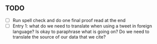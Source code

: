## TODO
- [ ] Run spell check and do one final proof read at the end
- [ ] Entry 1: what do we need to translate when using a tweet in foreign language? Is okay to paraphrase what is going on? Do we need to translate the source of our 
data that we cite?